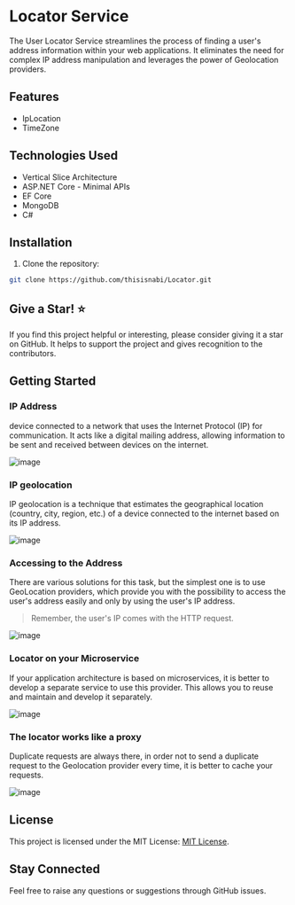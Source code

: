 # Locator Service

The User Locator Service streamlines the process of finding a user's address information within your web applications. It eliminates the need for complex IP address manipulation and leverages the power of Geolocation providers.

## Features

- IpLocation
- TimeZone

## Technologies Used

- Vertical Slice Architecture
- ASP.NET Core - Minimal APIs
- EF Core
- MongoDB
- C#

## Installation

1. Clone the repository:

```bash
git clone https://github.com/thisisnabi/Locator.git
```

## Give a Star! ⭐
If you find this project helpful or interesting, please consider giving it a star on GitHub. It helps to support the project and gives recognition to the contributors.


## Getting Started


### IP Address
device connected to a network that uses the Internet Protocol (IP) for communication. It acts like a digital mailing address, allowing information to be sent and received between devices on the internet.

![image](https://github.com/thisisnabi/Locator/assets/3371886/8116bcd0-f869-4fc2-a6bc-d36efd28c92e)


### IP geolocation

IP geolocation is a technique that estimates the geographical location (country, city, region, etc.) of a device connected to the internet based on its IP address.

![image](https://github.com/thisisnabi/Locator/assets/3371886/f0e0d3ee-d3c6-4d09-af49-8ed5ec29bb30)

### Accessing to the Address
There are various solutions for this task, but the simplest one is to use GeoLocation providers, which provide you with the possibility to access the user's address easily and only by using the user's IP address.

> Remember, the user's IP comes with the HTTP request.

![image](https://github.com/thisisnabi/Locator/assets/3371886/240154d4-ca3e-4a37-83aa-ad2e1b052c1b)


### Locator on your Microservice

If your application architecture is based on microservices, it is better to develop a separate service to use this provider. This allows you to reuse and maintain and develop it separately.

![image](https://github.com/thisisnabi/Locator/assets/3371886/b2dabebf-b176-455f-814b-68affa5e63bc)

### The locator works like a proxy
Duplicate requests are always there, in order not to send a duplicate request to the Geolocation provider every time, it is better to cache your requests.


![image](https://github.com/thisisnabi/Locator/assets/3371886/72cc83a1-3f16-4a1b-80c5-03db77bd08de)



## License
This project is licensed under the MIT License: [MIT License](https://opensource.org/licenses/MIT).

## Stay Connected
Feel free to raise any questions or suggestions through GitHub issues.
